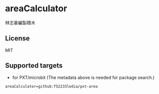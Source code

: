 # areaCalculator

林志豪編製積木

## License

MIT

## Supported targets

* for PXT/microbit
(The metadata above is needed for package search.)

```package
areaCalculator=github:f52233ledia/pxt-area
```
